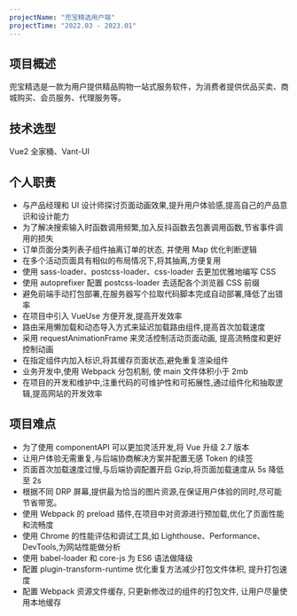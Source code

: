 ```yaml
---
projectName: "兜宝精选用户端"
projectTime: "2022.03 - 2023.01"
---
```


## 项目概述

兜宝精选是一款为用户提供精品购物一站式服务软件，为消费者提供优品买卖、商城购买、会员服务、代理服务等。

## 技术选型

Vue2 全家桶、Vant-UI

## 个人职责

- 与产品经理和 UI 设计师探讨页面动画效果,提升用户体验感,提高自己的产品意识和设计能力
- 为了解决搜索输入时函数调用频繁,加入反抖函数去包裹调用函数,节省事件调用的损失
- 订单页面分类列表子组件抽离订单的状态, 并使用 Map 优化判断逻辑
- 在多个活动页面具有相似的布局情况下,将其抽离,方便复用
- 使用 sass-loader、postcss-loader、css-loader 去更加优雅地编写 CSS
- 使用 autoprefixer 配置 postcss-loader 去适配各个浏览器 CSS 前缀
- 避免前端手动打包部署,在服务器写个拉取代码脚本完成自动部署,降低了出错率
- 在项目中引入 VueUse 方便开发,提高开发效率
- 路由采用懒加载和动态导入方式来延迟加载路由组件,提高首次加载速度
- 采用 requestAnimationFrame 来灵活控制活动页面动画, 提高流畅度和更好控制动画
- 在指定组件内加入标识,将其缓存页面状态,避免重复渲染组件
- 业务开发中,使用 Webpack 分包机制, 使 main 文件体积小于 2mb
- 在项目的开发和维护中,注重代码的可维护性和可拓展性,通过组件化和抽取逻辑,提高网站的开发效率

## 项目难点

- 为了使用 componentAPI 可以更加灵活开发,将 Vue 升级 2.7 版本
- 让用户体验无需重复,与后端协商解决方案并配置无感 Token 的续签
- 页面首次加载速度过慢,与后端协调配置开启 Gzip,将页面加载速度从 5s 降低至 2s
- 根据不同 DRP 屏幕,提供最为恰当的图片资源,在保证用户体验的同时,尽可能节省带宽。
- 使用 Webpack 的 preload 插件,在项目中对资源进行预加载,优化了页面性能和流畅度
- 使用 Chrome 的性能评估和调试工具,如 Lighthouse、Performance、DevTools,为网站性能做分析
- 使用 babel-loader 和 core-js 为 ES6 语法做降级
- 配置 plugin-transform-runtime 优化重复方法减少打包文件体积, 提升打包速度
- 配置 Webpack 资源文件缓存, 只更新修改过的组件的打包文件, 让用户尽量使用本地缓存
